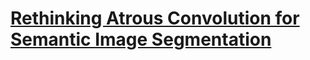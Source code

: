 # [Rethinking Atrous Convolution for Semantic Image Segmentation](https://arxiv.org/pdf/1706.05587.pdf)
